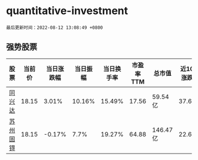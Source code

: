 # quantitative-investment

`最后更新时间：2022-08-12 13:08:49 +0800`

## 强势股票

|股票|当前价|当日涨跌幅|当日振幅|当日换手率|市盈率TTM|总市值|近10日涨跌幅|
|----|----|----|----|----|----|----|----|
|[同兴达](https://xueqiu.com/S/SZ002845)|18.15|3.01%|10.16%|15.49%|17.56|59.54亿|37.6%|
|[苏州固锝](https://xueqiu.com/S/SZ002079)|18.15|-0.17%|7.7%|19.27%|64.88|146.47亿|22.64%|
